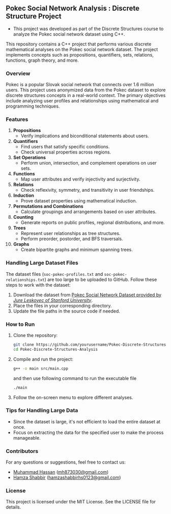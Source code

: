 ## Pokec Social Network Analysis : Discrete Structure Project

- This project was developed as part of the Discrete Structures course to analyze the Pokec social network dataset using C++.
  
This repository contains a C++ project that performs various discrete mathematical analyses on the Pokec social network dataset. The project implements concepts such as propositions, quantifiers, sets, relations, functions, graph theory, and more.

### Overview
Pokec is a popular Slovak social network that connects over 1.6 million users. This project uses anonymized data from the Pokec dataset to explore discrete structures concepts in a real-world context. The primary objectives include analyzing user profiles and relationships using mathematical and programming techniques.

### Features
1. **Propositions**
   - Verify implications and biconditional statements about users.
2. **Quantifiers**
   - Find users that satisfy specific conditions.
   - Check universal properties across regions.
3. **Set Operations**
   - Perform union, intersection, and complement operations on user sets.
4. **Functions**
   - Map user attributes and verify injectivity and surjectivity.
5. **Relations**
   - Check reflexivity, symmetry, and transitivity in user friendships.
6. **Induction**
   - Prove dataset properties using mathematical induction.
7. **Permutations and Combinations**
   - Calculate groupings and arrangements based on user attributes.
8. **Counting**
   - Generate reports on public profiles, regional distributions, and more.
9. **Trees**
   - Represent user relationships as tree structures.
   - Perform preorder, postorder, and BFS traversals.
10. **Graphs**
    - Create bipartite graphs and minimum spanning trees.

### Handling Large Dataset Files
The dataset files (`soc-pokec-profiles.txt` and `soc-pokec-relationships.txt`) are too large to be uploaded to GitHub. Follow these steps to work with the dataset:
1. Download the dataset from [Pokec Social Network Dataset provided by *Jure Leskovec of Stanford University*](https://snap.stanford.edu/data/soc-Pokec.html).
2. Place the files in your corresponding directory.
3. Update the file paths in the source code if needed.

### How to Run
1. Clone the repository:
   ```bash
   git clone https://github.com/yourusername/Pokec-Discrete-Structures-Analysis.git
   cd Pokec-Discrete-Structures-Analysis
   ```
2. Compile and run the project:
   ```bash
   g++ -o main src/main.cpp
   ```
   and then use following command to run the executable file
   ```bash
   ./main
   ```
4. Follow the on-screen menu to explore different analyses.

  
### Tips for Handling Large Data
- Since the dataset is large, it's not efficient to load the entire dataset at once.
- Focus on extracting the data for the specified user to make the process manageable.

### Contributors
For any questions or suggestions, feel free to contact us:
- [Muhammad Hassan](https://github.com/MHassan05)   (mh873030@gmail.com)
- [Hamza Shabbir](https://github.com/Hamza-s2004)   (hamzashabbirhs0123@gmail.com)

### License
This project is licensed under the MIT License. See the LICENSE file for details.
